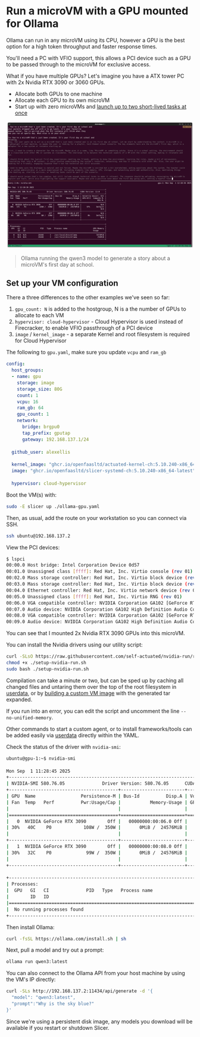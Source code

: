 # Run a microVM with a GPU mounted for Ollama

Ollama can run in any microVM using its CPU, however a GPU is the best option for a high token throughput and faster response times.

You'll need a PC with VFIO support, this allows a PCI device such as a GPU to be passed through to the microVM for exclusive access.

What if you have multiple GPUs? Let's imagine you have a ATX tower PC with 2x Nvidia RTX 3090 or 3060 GPUs.

* Allocate both GPUs to one machine
* Allocate each GPU to its own microVM
* Start up with zero microVMs and [launch up to two short-lived tasks at once](/examples/run-a-task)

![Ollama running the qwen3 model to generate a story about a microVM's first day at school](/images/ollama.png)
> Ollama running the qwen3 model to generate a story about a microVM's first day at school.

## Set up your VM configuration

There a three differences to the other examples we've seen so far:

1. `gpu_count: N` is added to the hostgroup, N is a the number of GPUs to allocate to each VM
2. `hypervisor: cloud-hypervisor` - Cloud Hypervisor is used instead of Firecracker, to enable VFIO passthrough of a PCI device
3. `image` / `kernel_image` - a separate Kernel and root filesystem is required for Cloud Hypervisor

The following to `gpu.yaml`, make sure you update `vcpu` and `ram_gb`

```yaml
config:
  host_groups:
  - name: gpu
    storage: image
    storage_size: 80G
    count: 1
    vcpu: 16
    ram_gb: 64
    gpu_count: 1
    network:
      bridge: brgpu0
      tap_prefix: gputap
      gateway: 192.168.137.1/24

  github_user: alexellis

  kernel_image: "ghcr.io/openfaasltd/actuated-kernel-ch:5.10.240-x86_64-latest"
  image: "ghcr.io/openfaasltd/slicer-systemd-ch:5.10.240-x86_64-latest"

  hypervisor: cloud-hypervisor
```

Boot the VM(s) with:

```bash
sudo -E slicer up ./ollama-gpu.yaml
```

Then, as usual, add the route on your workstation so you can connect via SSH.

```bash
ssh ubuntu@192.168.137.2
```

View the PCI devices:

```bash
$ lspci
00:00.0 Host bridge: Intel Corporation Device 0d57
00:01.0 Unassigned class [ffff]: Red Hat, Inc. Virtio console (rev 01)
00:02.0 Mass storage controller: Red Hat, Inc. Virtio block device (rev 01)
00:03.0 Mass storage controller: Red Hat, Inc. Virtio block device (rev 01)
00:04.0 Ethernet controller: Red Hat, Inc. Virtio network device (rev 01)
00:05.0 Unassigned class [ffff]: Red Hat, Inc. Virtio RNG (rev 01)
00:06.0 VGA compatible controller: NVIDIA Corporation GA102 [GeForce RTX 3090] (rev a1)
00:07.0 Audio device: NVIDIA Corporation GA102 High Definition Audio Controller (rev a1)
00:08.0 VGA compatible controller: NVIDIA Corporation GA102 [GeForce RTX 3090] (rev a1)
00:09.0 Audio device: NVIDIA Corporation GA102 High Definition Audio Controller (rev a1)
```

You can see that I mounted 2x Nvidia RTX 3090 GPUs into this microVM.

You can install the Nvidia drivers using our utility script:

```bash
curl -SLsO https://raw.githubusercontent.com/self-actuated/nvidia-run/refs/heads/master/setup-nvidia-run.sh
chmod +x ./setup-nvidia-run.sh
sudo bash ./setup-nvidia-run.sh
```

Compilation can take a minute or two, but can be sped up by caching all changed files and untaring them over the top of the root filesystem in [userdata](/tasks/userdata.md), or by [building a custom VM image](/tasks/custom-image.md) with the generated tar expanded. 

If you run into an error, you can edit the script and uncomment the line `--no-unified-memory`.

Other commands to start a custom agent, or to install frameworks/tools can be added easily via [userdata](/tasks/userdata) directly within the YAML.

Check the status of the driver with `nvidia-smi`:

```bash
ubuntu@gpu-1:~$ nvidia-smi 

Mon Sep  1 11:28:45 2025       
+-----------------------------------------------------------------------------------------+
| NVIDIA-SMI 580.76.05              Driver Version: 580.76.05      CUDA Version: 13.0     |
+-----------------------------------------+------------------------+----------------------+
| GPU  Name                 Persistence-M | Bus-Id          Disp.A | Volatile Uncorr. ECC |
| Fan  Temp   Perf          Pwr:Usage/Cap |           Memory-Usage | GPU-Util  Compute M. |
|                                         |                        |               MIG M. |
|=========================================+========================+======================|
|   0  NVIDIA GeForce RTX 3090        Off |   00000000:00:06.0 Off |                  N/A |
| 30%   40C    P0            108W /  350W |       0MiB /  24576MiB |      0%      Default |
|                                         |                        |                  N/A |
+-----------------------------------------+------------------------+----------------------+
|   1  NVIDIA GeForce RTX 3090        Off |   00000000:00:08.0 Off |                  N/A |
| 30%   32C    P0             99W /  350W |       0MiB /  24576MiB |      2%      Default |
|                                         |                        |                  N/A |
+-----------------------------------------+------------------------+----------------------+

+-----------------------------------------------------------------------------------------+
| Processes:                                                                              |
|  GPU   GI   CI              PID   Type   Process name                        GPU Memory |
|        ID   ID                                                               Usage      |
|=========================================================================================|
|  No running processes found                                                             |
+-----------------------------------------------------------------------------------------+
```

Then install Ollama:

```bash
curl -fsSL https://ollama.com/install.sh | sh
```

Next, pull a model and try out a prompt:

```bash
ollama run qwen3:latest
```

You can also connect to the Ollama API from your host machine by using the VM's IP directly:

```bash
curl -SLs http://192.168.137.2:11434/api/generate -d '{
  "model": "qwen3:latest",
  "prompt":"Why is the sky blue?"
}'
```

Since we're using a persistent disk image, any models you download will be available if you restart or shutdown Slicer.

